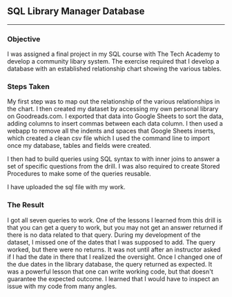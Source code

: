 ## SQL Library Manager Database
***
### Objective

I was assigned a final project in my SQL course with The Tech Academy to develop a community libary system. The exercise required that I develop a database with an established relationship chart showing the various tables.

### Steps Taken

My first step was to map out the relationship of the various relationships in the chart. I then created my dataset by accessing my own personal library on Goodreads.com. I exported that data into Google Sheets to sort the data, adding columns to insert commas between each data column. I then used a webapp to remove all the indents and spaces that Google Sheets inserts, which created a clean csv file which I used the command line to import once my database, tables and fields were created.

I then had to build queries using SQL syntax to with inner joins to answer a set of specific questions from the drill. I was also required to create Stored Procedures to make some of the queries reusable.

I have uploaded the sql file with my work.

### The Result

I got all seven queries to work. One of the lessons I learned from this drill is that you can get a query to work, but you may not get an answer returned if there is no data related to that query. During my development of the dataset, I missed one of the dates that I was supposed to add. The query worked, but there were no returns. It was not until after an instructor asked if I had the date in there that I realized the oversight. Once I changed one of the due dates in the library database, the query returned as expected. It was a powerful lesson that one can write working code, but that doesn't guarantee the expected outcome. I learned that I would have to inspect an issue with my code from many angles. 
